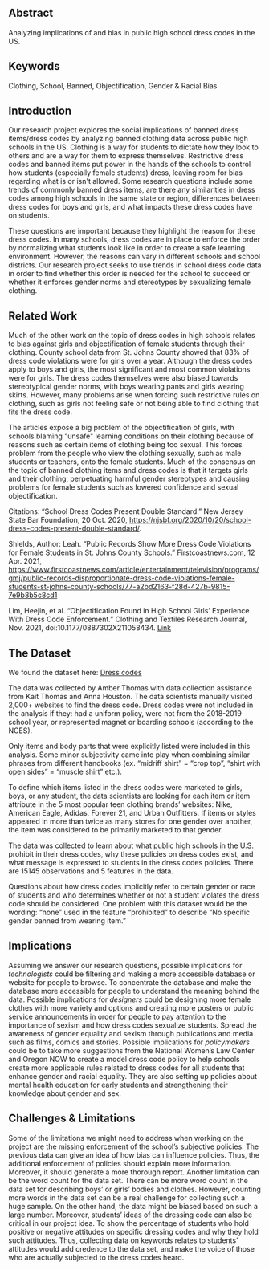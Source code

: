## Abstract
Analyzing implications of and bias in public high school dress codes in the US.

## Keywords
Clothing, School, Banned, Objectification, Gender & Racial Bias

## Introduction
Our research project explores the social implications of banned dress items/dress codes by analyzing banned clothing data across public high schools in the US. Clothing is a way for students to dictate how they look to others and are a way for them to express themselves. Restrictive dress codes and banned items put power in the hands of the schools to control how students (especially female students) dress, leaving room for bias regarding what is or isn't allowed. Some research questions include some trends of commonly banned dress items, are there any similarities in dress codes among high schools in the same state or region, differences between dress codes for boys and girls, and what impacts these dress codes have on students.

These questions are important because they highlight the reason for these dress codes. In many schools, dress codes are in place to enforce the order by normalizing what students look like in order to create a safe learning environment. However, the reasons can vary in different schools and school districts. Our research project seeks to use trends in school dress code data in order to find whether this order is needed for the school to succeed or whether it enforces gender norms and stereotypes by sexualizing female clothing.


## Related Work
Much of the other work on the topic of dress codes in high schools relates to bias against girls and objectification of female students through their clothing. County school data from St. Johns County showed that 83% of dress code violations were for girls over a year. Although the dress codes apply to boys and girls, the most significant and most common violations were for girls. The dress codes themselves were also biased towards stereotypical gender norms, with boys wearing pants and girls wearing skirts. However, many problems arise when forcing such restrictive rules on clothing, such as girls not feeling safe or not being able to find clothing that fits the dress code.

The articles expose a big problem of the objectification of girls, with schools blaming "unsafe" learning conditions on their clothing because of reasons such as certain items of clothing being too sexual. This forces problem from the people who view the clothing sexually, such as male students or teachers, onto the female students. Much of the consensus on the topic of banned clothing items and dress codes is that it targets girls and their clothing, perpetuating harmful gender stereotypes and causing problems for female students such as lowered confidence and sexual objectification.

Citations:
“School Dress Codes Present Double Standard.” New Jersey State Bar Foundation, 20 Oct. 2020, https://njsbf.org/2020/10/20/school-dress-codes-present-double-standard/.

Shields, Author: Leah. “Public Records Show More Dress Code Violations for Female Students in St. Johns County Schools.” Firstcoastnews.com, 12 Apr. 2021, https://www.firstcoastnews.com/article/entertainment/television/programs/gmj/public-records-disproportionate-dress-code-violations-female-students-st-johns-county-schools/77-a2bd2163-f28d-427b-9815-7e9b8b5c8cd1

Lim, Heejin, et al. “Objectification Found in High School Girls’ Experience With Dress Code Enforcement.” Clothing and Textiles Research Journal, Nov. 2021, doi:10.1177/0887302X211058434. [Link](https://journals.sagepub.com/doi/full/10.1177/0887302X211058434)



## The Dataset
We found the dataset here:
[Dress codes](https://github.com/the-pudding/data/tree/master/dress-codes)

The data was collected by Amber Thomas with data collection assistance from Kait Thomas and Anna Houston. The data scientists manually visited 2,000+ websites to find the dress code. Dress codes were not included in the analysis if they: had a uniform policy, were not from the 2018-2019 school year, or represented magnet or boarding schools (according to the NCES).

Only items and body parts that were explicitly listed were included in this analysis. Some minor subjectivity came into play when combining similar phrases from different handbooks (ex. “midriff shirt” = “crop top”, “shirt with open sides” = “muscle shirt” etc.).


To define which items listed in the dress codes were marketed to girls, boys, or any student, the data scientists are looking for each item or item attribute in the 5 most popular teen clothing brands’ websites: Nike, American Eagle, Adidas, Forever 21, and Urban Outfitters. If items or styles appeared in more than twice as many stores for one gender over another, the item was considered to be primarily marketed to that gender.

The data was collected to learn about what public high schools in the U.S. prohibit in their dress codes, why these policies on dress codes exist, and what message is expressed to students in the dress codes policies. There are 15145 observations and 5 features in the data.

Questions about how dress codes implicitly refer to certain gender or race of students and who determines whether or not a student violates the dress code should be considered. One problem with this dataset would be the wording: “none” used in the feature “prohibited” to describe “No specific gender banned from wearing item.”

## Implications
Assuming we answer our research questions, possible implications for *technologists* could be filtering and making a more accessible database or website for people to browse. To concentrate the database and make the database more accessible for people to understand the meaning behind the data.
Possible implications for *designers* could be designing more female clothes with more variety and options and creating more posters or public service announcements in order for people to pay attention to the importance of sexism and how dress codes sexualize students. Spread the awareness of gender equality and sexism through publications and media such as films, comics and stories.
Possible implications for *policymakers* could be to take more suggestions from the National Women’s Law Center and Oregon NOW to create a model dress code policy to help schools create more applicable rules related to dress codes for all students that enhance gender and racial equality. They are also setting up policies about mental health education for early students and strengthening their knowledge about gender and sex.

## Challenges & Limitations
Some of the limitations we might need to address when working on the project are the missing enforcement of the school’s subjective policies. The previous data can give an idea of how bias can influence policies. Thus, the additional enforcement of policies should explain more information. Moreover, it should generate a more thorough report. Another limitation can be the word count for the data set. There can be more word count in the data set for describing boys’ or girls’ bodies and clothes. However, counting more words in the data set can be a real challenge for collecting such a huge sample. On the other hand, the data might be biased based on such a large number.
Moreover, students’ ideas of the dressing code can also be critical in our project idea. To show the percentage of students who hold positive or negative attitudes on specific dressing codes and why they hold such attitudes. Thus, collecting data on keywords relates to students' attitudes would add credence to the data set, and make the voice of those who are actually subjected to the dress codes heard.
